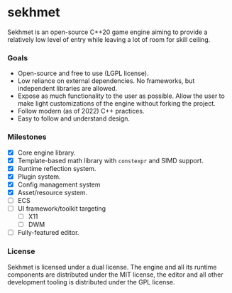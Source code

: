 # sekhmet

Sekhmet is an open-source C++20 game engine aiming to provide a relatively low level of entry while leaving a lot of
room for skill ceiling.

### Goals

* Open-source and free to use (LGPL license).
* Low reliance on external dependencies. No frameworks, but independent libraries are allowed.
* Expose as much functionality to the user as possible. Allow the user to make light customizations of the engine
  without forking the project.
* Follow modern (as of 2022) C++ practices.
* Easy to follow and understand design.

### Milestones

- [X] Core engine library.
- [X] Template-based math library with `constexpr` and SIMD support.
- [X] Runtime reflection system.
- [X] Plugin system.
- [X] Config management system
- [X] Asset/resource system.
- [ ] ECS
- [ ] UI framework/toolkit targeting
    - [ ] X11
    - [ ] DWM
- [ ] Fully-featured editor.

### License

Sekhmet is licensed under a dual license. The engine and all its runtime components are distributed under the MIT
license, the editor and all other development tooling is distributed under the GPL license.
